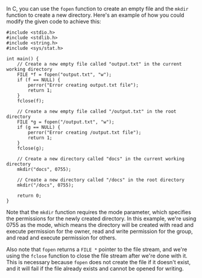 In C, you can use the `fopen` function to create an empty file and the `mkdir` function to create a new directory. Here's an example of how you could modify the given code to achieve this:
```
#include <stdio.h>
#include <stdlib.h>
#include <string.h>
#include <sys/stat.h>

int main() {
    // Create a new empty file called "output.txt" in the current working directory
    FILE *f = fopen("output.txt", "w");
    if (f == NULL) {
        perror("Error creating output.txt file");
        return 1;
    }
    fclose(f);

    // Create a new empty file called "/output.txt" in the root directory
    FILE *g = fopen("/output.txt", "w");
    if (g == NULL) {
        perror("Error creating /output.txt file");
        return 1;
    }
    fclose(g);

    // Create a new directory called "docs" in the current working directory
    mkdir("docs", 0755);

    // Create a new directory called "/docs" in the root directory
    mkdir("/docs", 0755);

    return 0;
}
```
Note that the `mkdir` function requires the mode parameter, which specifies the permissions for the newly created directory. In this example, we're using 0755 as the mode, which means the directory will be created with read and execute permission for the owner, read and write permission for the group, and read and execute permission for others.

Also note that `fopen` returns a `FILE *` pointer to the file stream, and we're using the `fclose` function to close the file stream after we're done with it. This is necessary because `fopen` does not create the file if it doesn't exist, and it will fail if the file already exists and cannot be opened for writing.
